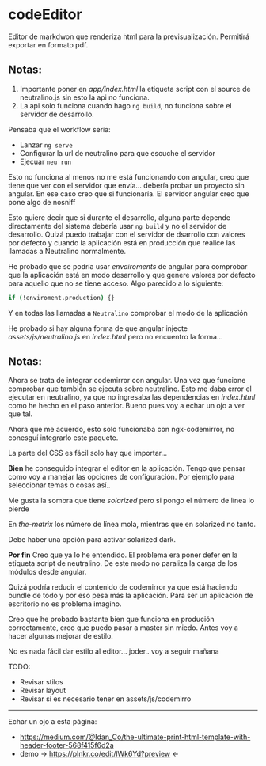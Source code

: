 # codeEditor

Editor de markdwon que renderiza html para la previsualización. Permitirá exportar en formato pdf.

## Notas:

1. Importante poner en _app/index.html_ la etiqueta script con el source de neutralino.js sin esto la api no funciona.
2. La api solo funciona cuando hago `ng build`, no funciona sobre el servidor de desarrollo.

Pensaba que el workflow sería:

- Lanzar `ng serve`
- Configurar la url de neutralino para que escuche el servidor
- Ejecuar `neu run`

Esto no funciona al menos no me está funcionando con angular, creo que tiene que ver con el servidor que envía...
debería probar un proyecto sin angular. En ese caso creo que si funcionaría. El servidor angular creo que pone algo de
nosniff

Esto quiere decir que si durante el desarrollo, alguna parte depende directamente del sistema debería usar `ng build` y
no el servidor de desarrollo. Quizá puedo trabajar con el servidor de dsarrollo con valores por defecto y cuando la
aplicación está en producción que realice las llamadas a Neutralino normalmente.

He probado que se podría usar _envairoments_ de angular para comprobar que la aplicación está en modo desarrollo y que
genere valores por defecto para aquello que no se tiene acceso. Algo parecido a lo siguiente:

``` bash
if (!enviroment.production) {}
```

Y en todas las llamadas a `Neutralino` comprobar el modo de la aplicación

He probado si hay alguna forma de que angular injecte _assets/js/neutralino.js_ en _index.html_ pero no encuentro la
forma...

## Notas:

Ahora se trata de integrar codemirror con angular. Una vez que funcione comprobar que también se ejecuta sobre
neutralino. Esto me daba error el ejecutar en neutralino, ya que no ingresaba las dependencias en _index.html_ como he
hecho en el paso anterior. Bueno pues voy a echar un ojo a ver que tal.

Ahora que me acuerdo, esto solo funcionaba con ngx-codemirror, no conesguí integrarlo este paquete.

La parte del CSS es fácil solo hay que importar...

**Bien** he conseguido integrar el editor en la aplicación. Tengo que pensar como voy a manejar las opciones de
configuración. Por ejemplo para seleccionar temas o cosas así..

Me gusta la sombra que tiene _solarized_ pero si pongo el número de línea lo pierde

En _the-matrix_ los número de línea mola, mientras que en solarized no tanto.

Debe haber una opción para activar solarized dark.


**Por fin** Creo que ya lo he entendido. El problema era poner defer en la etiqueta script de neutralino. De este modo
no paraliza la carga de los módulos desde angular.


Quizá podría reducir el contenido de codemirror ya que está haciendo bundle de todo y por eso pesa más la aplicación.
Para ser un aplicación de escritorio no es problema imagino.

Creo que he probado bastante bien que funciona en produción correctamente, creo que puedo pasar a master sin miedo.
Antes voy a hacer algunas mejorar de estilo.

No es nada fácil dar estilo al editor... joder.. voy a seguir mañana

TODO:
- Revisar stilos
- Revisar layout
- Revisar si es necesario tener en assets/js/codemirro

---

Echar un ojo a esta página:

- https://medium.com/@Idan_Co/the-ultimate-print-html-template-with-header-footer-568f415f6d2a
- demo -> https://plnkr.co/edit/lWk6Yd?preview <-

